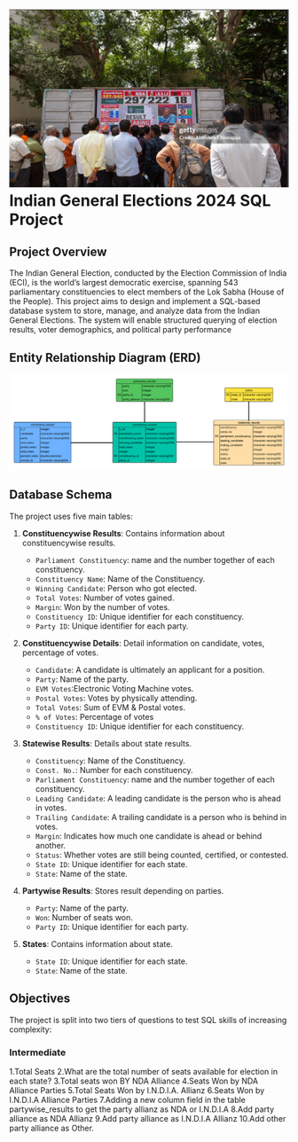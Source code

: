 # ![Logo](https://github.com/Speardrex/Indian-General-Elections-2024-SQL/blob/main/Screenshot%202025-08-12%20224046.png)  **Indian General Elections 2024 SQL Project**
## Project Overview
The Indian General Election, conducted by the Election Commission of India (ECI), is the world’s largest democratic exercise, spanning 543 parliamentary constituencies to elect members of the Lok Sabha (House of the People). This project aims to design and implement a SQL-based database system to store, manage, and analyze data from the Indian General Elections. The system will enable structured querying of election results, voter demographics, and political party performance
## Entity Relationship Diagram (ERD)
![ERD](https://github.com/Speardrex/Indian-General-Elections-2024-SQL/blob/main/Model%20databases.png)


## Database Schema

The project uses five main tables:

1. **Constituencywise Results**: Contains information about constituencywise results.
   - `Parliament Constituency`: name and the number together of each constituency.
   - `Constituency Name`: Name of the Constituency.
   - `Winning Candidate`: Person who got elected.
   - `Total Votes`: Number of votes gained.
   - `Margin`: Won by the number of votes.
   - `Constituency ID`: Unique identifier for each constituency.
   - `Party ID`: Unique identifier for each party.

2. **Constituencywise Details**: Detail information on candidate, votes, percentage of votes.
   - `Candidate`: A candidate is ultimately an applicant for a position.
   - `Party`: Name of the party.
   - `EVM Votes`:Electronic Voting Machine votes.
   - `Postal Votes`: Votes by physically attending.
   - `Total Votes`: Sum of EVM & Postal votes.
   - `% of Votes`: Percentage of votes
   - `Constituency ID`: Unique identifier for each constituency.

3. **Statewise Results**: Details about state results.
   - `Constituency`: Name of the Constituency.
   - `Const. No.`: Number for each constituency.
   - `Parliament Constituency`: name and the number together of each constituency.
   - `Leading Candidate`: A leading candidate is the person who is ahead in votes.
   - `Trailing Candidate`: A trailing candidate is a person who is behind in votes.
   - `Margin`: Indicates how much one candidate is ahead or behind another.
   - `Status`: Whether votes are still being counted, certified, or contested.
   - `State ID`: Unique identifier for each state.
   - `State`: Name of the state.

4. **Partywise Results**: Stores result depending on parties.
   - `Party`: Name of the party.
   - `Won`: Number of seats won.
   - `Party ID`: Unique identifier for each party.

5. **States**: Contains information about state.
   - `State ID`: Unique identifier for each state.
   - `State`: Name of the state.

## Objectives
The project is split into two tiers of questions to test SQL skills of increasing complexity:
### Intermediate
1.Total Seats
2.What are the total number of seats available for election in each state?
3.Total seats won BY NDA Alliance
4.Seats Won by NDA Alliance Parties
5.Total Seats Won by I.N.D.I.A. Allianz
6.Seats Won by I.N.D.I.A Alliance Parties
7.Adding a new column field in the table partywise_results to get the party allianz as NDA or I.N.D.I.A
8.Add party alliance as NDA Allianz
9.Add party alliance as I.N.D.I.A Allianz
10.Add other party alliance as Other.
